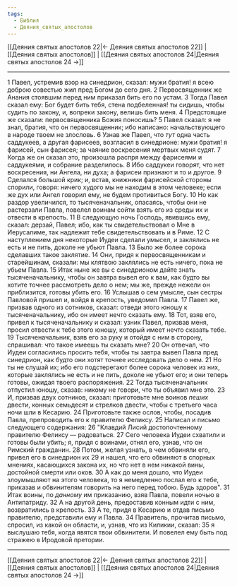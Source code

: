 ```yaml
---
tags:
  - Библия
  - Деяния_святых_апостолов
---
```

[[Деяния святых апостолов 22|← Деяния святых апостолов 22]] | [[Деяния святых апостолов]] | [[Деяния святых апостолов 24|Деяния святых апостолов 24 →]]

---
1 Павел, устремив взор на синедрион, сказал: мужи братия! я всею доброю совестью жил пред Богом до сего дня.
2 Первосвященник же Анания стоявшим перед ним приказал бить его по устам.
3 Тогда Павел сказал ему: Бог будет бить тебя, стена подбеленная! ты сидишь, чтобы судить по закону, и, вопреки закону, велишь бить меня.
4 Предстоящие же сказали: первосвященника Божия поносишь?
5 Павел сказал: я не знал, братия, что он первосвященник; ибо написано: начальствующего в народе твоем не злословь.
6 Узнав же Павел, что <I>тут</I> одна часть саддукеев, а другая фарисеев, возгласил в синедрионе: мужи братия! я фарисей, сын фарисея; за чаяние воскресения мертвых меня судят.
7 Когда же он сказал это, произошла распря между фарисеями и саддукеями, и собрание разделилось.
8 Ибо саддукеи говорят, что нет воскресения, ни Ангела, ни духа; а фарисеи признают и то и другое.
9 Сделался большой крик; и, встав, книжники фарисейской стороны спорили, говоря: ничего худого мы не находим в этом человеке; если же дух или Ангел говорил ему, не будем противиться Богу.
10 Но как раздор увеличился, то тысяченачальник, опасаясь, чтобы они не растерзали Павла, повелел воинам сойти взять его из среды их и отвести в крепость.
11 В следующую ночь Господь, явившись ему, сказал: дерзай, Павел; ибо, как ты свидетельствовал о Мне в Иерусалиме, так надлежит тебе свидетельствовать и в Риме.
12 С наступлением дня некоторые Иудеи сделали умысел, и заклялись не есть и не пить, доколе не убьют Павла.
13 Было же более сорока сделавших такое заклятие.
14 Они, придя к первосвященникам и старейшинам, сказали: мы клятвою заклялись не есть ничего, пока не убьем Павла.
15 Итак ныне же вы с синедрионом дайте знать тысяченачальнику, чтобы он завтра вывел его к вам, как будто вы хотите точнее рассмотреть дело о нем; мы же, прежде нежели он приблизится, готовы убить его.
16 Услышав о сем умысле, сын сестры Павловой пришел и, войдя в крепость, уведомил Павла.
17 Павел же, призвав одного из сотников, сказал: отведи этого юношу к тысяченачальнику, ибо он имеет нечто сказать ему.
18 Тот, взяв его, привел к тысяченачальнику и сказал: узник Павел, призвав меня, просил отвести к тебе этого юношу, который имеет нечто сказать тебе.
19 Тысяченачальник, взяв его за руку и отойдя с ним в сторону, спрашивал: что такое имеешь ты сказать мне?
20 Он отвечал, что Иудеи согласились просить тебя, чтобы ты завтра вывел Павла пред синедрион, как будто они хотят точнее исследовать дело о нем.
21 Но ты не слушай их; ибо его подстерегают более сорока человек из них, которые заклялись не есть и не пить, доколе не убьют его; и они теперь готовы, ожидая твоего распоряжения.
22 Тогда тысяченачальник отпустил юношу, сказав: никому не говори, что ты объявил мне это.
23 И, призвав двух сотников, сказал: приготовьте мне воинов <I>пеших</I> двести, конных семьдесят и стрелков двести, чтобы с третьего часа ночи шли в Кесарию.
24 Приготовьте также ослов, чтобы, посадив Павла, препроводить его к правителю Феликсу.
25 Написал и письмо следующего содержания:
26 "Клавдий Лисий достопочтенному правителю Феликсу — радоваться.
27 Сего человека Иудеи схватили и готовы были убить; я, придя с воинами, отнял его, узнав, что он Римский гражданин.
28 Потом, желая узнать, в чем обвиняли его, привел его в синедрион их
29 и нашел, что его обвиняют в спорных мнениях, касающихся закона их, но что нет в нем никакой вины, достойной смерти или оков.
30 А как до меня дошло, что Иудеи злоумышляют на этого человека, то я немедленно послал его к тебе, приказав и обвинителям говорить на него перед тобою. Будь здоров".
31 Итак воины, по <I>данному</I> им приказанию, взяв Павла, повели ночью в Антипатриду.
32 А на другой день, предоставив конным идти с ним, возвратились в крепость.
33 А те, придя в Кесарию и отдав письмо правителю, представили ему и Павла.
34 Правитель, прочитав письмо, спросил, из какой он области, и, узнав, что из Киликии, сказал:
35 я выслушаю тебя, когда явятся твои обвинители. И повелел ему быть под стражею в Иродовой претории.

---
[[Деяния святых апостолов 22|← Деяния святых апостолов 22]] | [[Деяния святых апостолов]] | [[Деяния святых апостолов 24|Деяния святых апостолов 24 →]]